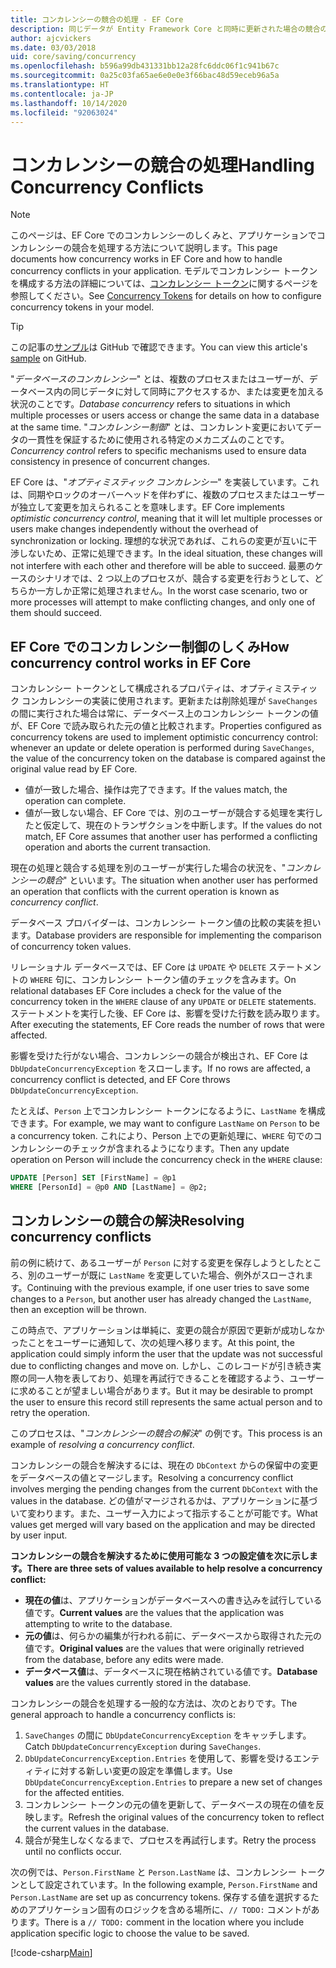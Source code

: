 ```yaml
---
title: コンカレンシーの競合の処理 - EF Core
description: 同じデータが Entity Framework Core と同時に更新された場合の競合の管理
author: ajcvickers
ms.date: 03/03/2018
uid: core/saving/concurrency
ms.openlocfilehash: b596a99db431331bb12a28fc6ddc06f1c941b67c
ms.sourcegitcommit: 0a25c03fa65ae6e0e0e3f66bac48d59eceb96a5a
ms.translationtype: HT
ms.contentlocale: ja-JP
ms.lasthandoff: 10/14/2020
ms.locfileid: "92063024"
---
```

# <a name="handling-concurrency-conflicts"></a><span data-ttu-id="80361-103">コンカレンシーの競合の処理</span><span class="sxs-lookup"><span data-stu-id="80361-103">Handling Concurrency Conflicts</span></span>

> [!NOTE]
> <span data-ttu-id="80361-104">このページは、EF Core でのコンカレンシーのしくみと、アプリケーションでコンカレンシーの競合を処理する方法について説明します。</span><span class="sxs-lookup"><span data-stu-id="80361-104">This page documents how concurrency works in EF Core and how to handle concurrency conflicts in your application.</span></span> <span data-ttu-id="80361-105">モデルでコンカレンシー トークンを構成する方法の詳細については、[コンカレンシー トークン](xref:core/modeling/concurrency)に関するページを参照してください。</span><span class="sxs-lookup"><span data-stu-id="80361-105">See [Concurrency Tokens](xref:core/modeling/concurrency) for details on how to configure concurrency tokens in your model.</span></span>

> [!TIP]
> <span data-ttu-id="80361-106">この記事の[サンプル](https://github.com/dotnet/EntityFramework.Docs/tree/master/samples/core/Saving/Concurrency/)は GitHub で確認できます。</span><span class="sxs-lookup"><span data-stu-id="80361-106">You can view this article's [sample](https://github.com/dotnet/EntityFramework.Docs/tree/master/samples/core/Saving/Concurrency/) on GitHub.</span></span>

<span data-ttu-id="80361-107">"_データベースのコンカレンシー_" とは、複数のプロセスまたはユーザーが、データベース内の同じデータに対して同時にアクセスするか、または変更を加える状況のことです。</span><span class="sxs-lookup"><span data-stu-id="80361-107">_Database concurrency_ refers to situations in which multiple processes or users access or change the same data in a database at the same time.</span></span> <span data-ttu-id="80361-108">"_コンカレンシー制御_" とは、コンカレント変更においてデータの一貫性を保証するために使用される特定のメカニズムのことです。</span><span class="sxs-lookup"><span data-stu-id="80361-108">_Concurrency control_ refers to specific mechanisms used to ensure data consistency in presence of concurrent changes.</span></span>

<span data-ttu-id="80361-109">EF Core は、"_オプティミスティック コンカレンシー_" を実装しています。これは、同期やロックのオーバーヘッドを伴わずに、複数のプロセスまたはユーザーが独立して変更を加えられることを意味します。</span><span class="sxs-lookup"><span data-stu-id="80361-109">EF Core implements _optimistic concurrency control_, meaning that it will let multiple processes or users make changes independently without the overhead of synchronization or locking.</span></span> <span data-ttu-id="80361-110">理想的な状況であれば、これらの変更が互いに干渉しないため、正常に処理できます。</span><span class="sxs-lookup"><span data-stu-id="80361-110">In the ideal situation, these changes will not interfere with each other and therefore will be able to succeed.</span></span> <span data-ttu-id="80361-111">最悪のケースのシナリオでは、2 つ以上のプロセスが、競合する変更を行おうとして、どちらか一方しか正常に処理されません。</span><span class="sxs-lookup"><span data-stu-id="80361-111">In the worst case scenario, two or more processes will attempt to make conflicting changes, and only one of them should succeed.</span></span>

## <a name="how-concurrency-control-works-in-ef-core"></a><span data-ttu-id="80361-112">EF Core でのコンカレンシー制御のしくみ</span><span class="sxs-lookup"><span data-stu-id="80361-112">How concurrency control works in EF Core</span></span>

<span data-ttu-id="80361-113">コンカレンシー トークンとして構成されるプロパティは、オプティミスティック コンカレンシーの実装に使用されます。更新または削除処理が `SaveChanges` の間に実行された場合は常に、データベース上のコンカレンシー トークンの値が、EF Core で読み取られた元の値と比較されます。</span><span class="sxs-lookup"><span data-stu-id="80361-113">Properties configured as concurrency tokens are used to implement optimistic concurrency control: whenever an update or delete operation is performed during `SaveChanges`, the value of the concurrency token on the database is compared against the original value read by EF Core.</span></span>

- <span data-ttu-id="80361-114">値が一致した場合、操作は完了できます。</span><span class="sxs-lookup"><span data-stu-id="80361-114">If the values match, the operation can complete.</span></span>
- <span data-ttu-id="80361-115">値が一致しない場合、EF Core では、別のユーザーが競合する処理を実行したと仮定して、現在のトランザクションを中断します。</span><span class="sxs-lookup"><span data-stu-id="80361-115">If the values do not match, EF Core assumes that another user has performed a conflicting operation and aborts the current transaction.</span></span>

<span data-ttu-id="80361-116">現在の処理と競合する処理を別のユーザーが実行した場合の状況を、"_コンカレンシーの競合_" といいます。</span><span class="sxs-lookup"><span data-stu-id="80361-116">The situation when another user has performed an operation that conflicts with the current operation is known as _concurrency conflict_.</span></span>

<span data-ttu-id="80361-117">データベース プロバイダーは、コンカレンシー トークン値の比較の実装を担います。</span><span class="sxs-lookup"><span data-stu-id="80361-117">Database providers are responsible for implementing the comparison of concurrency token values.</span></span>

<span data-ttu-id="80361-118">リレーショナル データベースでは、EF Core は `UPDATE` や `DELETE` ステートメントの `WHERE` 句に、コンカレンシー トークン値のチェックを含みます。</span><span class="sxs-lookup"><span data-stu-id="80361-118">On relational databases EF Core includes a check for the value of the concurrency token in the `WHERE` clause of any `UPDATE` or `DELETE` statements.</span></span> <span data-ttu-id="80361-119">ステートメントを実行した後、EF Core は、影響を受けた行数を読み取ります。</span><span class="sxs-lookup"><span data-stu-id="80361-119">After executing the statements, EF Core reads the number of rows that were affected.</span></span>

<span data-ttu-id="80361-120">影響を受けた行がない場合、コンカレンシーの競合が検出され、EF Core は `DbUpdateConcurrencyException` をスローします。</span><span class="sxs-lookup"><span data-stu-id="80361-120">If no rows are affected, a concurrency conflict is detected, and EF Core throws `DbUpdateConcurrencyException`.</span></span>

<span data-ttu-id="80361-121">たとえば、`Person` 上でコンカレンシー トークンになるように、`LastName` を構成できます。</span><span class="sxs-lookup"><span data-stu-id="80361-121">For example, we may want to configure `LastName` on `Person` to be a concurrency token.</span></span> <span data-ttu-id="80361-122">これにより、Person 上での更新処理に、`WHERE` 句でのコンカレンシーのチェックが含まれるようになります。</span><span class="sxs-lookup"><span data-stu-id="80361-122">Then any update operation on Person will include the concurrency check in the `WHERE` clause:</span></span>

```sql
UPDATE [Person] SET [FirstName] = @p1
WHERE [PersonId] = @p0 AND [LastName] = @p2;
```

## <a name="resolving-concurrency-conflicts"></a><span data-ttu-id="80361-123">コンカレンシーの競合の解決</span><span class="sxs-lookup"><span data-stu-id="80361-123">Resolving concurrency conflicts</span></span>

<span data-ttu-id="80361-124">前の例に続けて、あるユーザーが `Person` に対する変更を保存しようとしたところ、別のユーザーが既に `LastName` を変更していた場合、例外がスローされます。</span><span class="sxs-lookup"><span data-stu-id="80361-124">Continuing with the previous example, if one user tries to save some changes to a `Person`, but another user has already changed the `LastName`, then an exception will be thrown.</span></span>

<span data-ttu-id="80361-125">この時点で、アプリケーションは単純に、変更の競合が原因で更新が成功しなかったことをユーザーに通知して、次の処理へ移ります。</span><span class="sxs-lookup"><span data-stu-id="80361-125">At this point, the application could simply inform the user that the update was not successful due to conflicting changes and move on.</span></span> <span data-ttu-id="80361-126">しかし、このレコードが引き続き実際の同一人物を表しており、処理を再試行できることを確認するよう、ユーザーに求めることが望ましい場合があります。</span><span class="sxs-lookup"><span data-stu-id="80361-126">But it may be desirable to prompt the user to ensure this record still represents the same actual person and to retry the operation.</span></span>

<span data-ttu-id="80361-127">このプロセスは、"_コンカレンシーの競合の解決_" の例です。</span><span class="sxs-lookup"><span data-stu-id="80361-127">This process is an example of _resolving a concurrency conflict_.</span></span>

<span data-ttu-id="80361-128">コンカレンシーの競合を解決するには、現在の `DbContext` からの保留中の変更をデータベースの値とマージします。</span><span class="sxs-lookup"><span data-stu-id="80361-128">Resolving a concurrency conflict involves merging the pending changes from the current `DbContext` with the values in the database.</span></span> <span data-ttu-id="80361-129">どの値がマージされるかは、アプリケーションに基づいて変わります。また、ユーザー入力によって指示することが可能です。</span><span class="sxs-lookup"><span data-stu-id="80361-129">What values get merged will vary based on the application and may be directed by user input.</span></span>

<span data-ttu-id="80361-130">**コンカレンシーの競合を解決するために使用可能な 3 つの設定値を次に示します。**</span><span class="sxs-lookup"><span data-stu-id="80361-130">**There are three sets of values available to help resolve a concurrency conflict:**</span></span>

- <span data-ttu-id="80361-131">**現在の値**は、アプリケーションがデータベースへの書き込みを試行している値です。</span><span class="sxs-lookup"><span data-stu-id="80361-131">**Current values** are the values that the application was attempting to write to the database.</span></span>
- <span data-ttu-id="80361-132">**元の値**は、何らかの編集が行われる前に、データベースから取得された元の値です。</span><span class="sxs-lookup"><span data-stu-id="80361-132">**Original values** are the values that were originally retrieved from the database, before any edits were made.</span></span>
- <span data-ttu-id="80361-133">**データベース値**は、データベースに現在格納されている値です。</span><span class="sxs-lookup"><span data-stu-id="80361-133">**Database values** are the values currently stored in the database.</span></span>

<span data-ttu-id="80361-134">コンカレンシーの競合を処理する一般的な方法は、次のとおりです。</span><span class="sxs-lookup"><span data-stu-id="80361-134">The general approach to handle a concurrency conflicts is:</span></span>

1. <span data-ttu-id="80361-135">`SaveChanges` の間に `DbUpdateConcurrencyException` をキャッチします。</span><span class="sxs-lookup"><span data-stu-id="80361-135">Catch `DbUpdateConcurrencyException` during `SaveChanges`.</span></span>
2. <span data-ttu-id="80361-136">`DbUpdateConcurrencyException.Entries` を使用して、影響を受けるエンティティに対する新しい変更の設定を準備します。</span><span class="sxs-lookup"><span data-stu-id="80361-136">Use `DbUpdateConcurrencyException.Entries` to prepare a new set of changes for the affected entities.</span></span>
3. <span data-ttu-id="80361-137">コンカレンシー トークンの元の値を更新して、データベースの現在の値を反映します。</span><span class="sxs-lookup"><span data-stu-id="80361-137">Refresh the original values of the concurrency token to reflect the current values in the database.</span></span>
4. <span data-ttu-id="80361-138">競合が発生しなくなるまで、プロセスを再試行します。</span><span class="sxs-lookup"><span data-stu-id="80361-138">Retry the process until no conflicts occur.</span></span>

<span data-ttu-id="80361-139">次の例では、`Person.FirstName` と `Person.LastName` は、コンカレンシー トークンとして設定されています。</span><span class="sxs-lookup"><span data-stu-id="80361-139">In the following example, `Person.FirstName` and `Person.LastName` are set up as concurrency tokens.</span></span> <span data-ttu-id="80361-140">保存する値を選択するためのアプリケーション固有のロジックを含める場所に、`// TODO:` コメントがあります。</span><span class="sxs-lookup"><span data-stu-id="80361-140">There is a `// TODO:` comment in the location where you include application specific logic to choose the value to be saved.</span></span>

[!code-csharp[Main](../../../samples/core/Saving/Concurrency/Sample.cs?name=ConcurrencyHandlingCode&highlight=33-34)]
